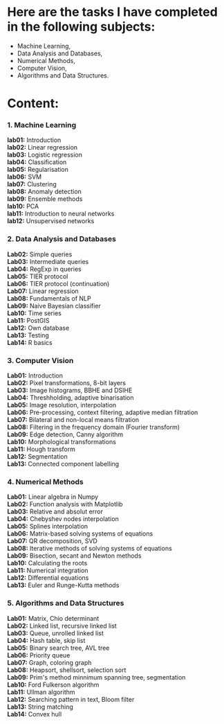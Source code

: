 # Here are the tasks I have completed in the following subjects:

* Machine Learning,
* Data Analysis and Databases,
* Numerical Methods,
* Computer Vision,
* Algorithms and Data Structures.

# Content:

### 1. Machine Learning
**lab01:** Introduction <br />
**lab02:** Linear regression <br />
**lab03:** Logistic regression <br />
**lab04:** Classification <br />
**lab05:** Regularisation <br />
**lab06:** SVM <br />
**lab07:** Clustering <br />
**lab08:** Anomaly detection <br />
**lab09:** Ensemble methods <br />
**lab10:** PCA <br />
**lab11:** Introduction to neural networks <br />
**lab12:** Unsupervised networks <br />

### 2. Data Analysis and Databases
**Lab02:** Simple queries <br />
**Lab03:** Intermediate queries <br />
**Lab04:** RegExp in queries <br />
**Lab05:** TIER protocol <br />
**Lab06:** TIER protocol (continuation) <br />
**Lab07:** Linear regression <br />
**Lab08:** Fundamentals of NLP <br />
**Lab09:** Naive Bayesian classifier <br />
**Lab10:** Time series <br />
**Lab11:** PostGIS <br />
**Lab12:** Own database <br />
**Lab13:** Testing <br />
**Lab14:** R basics <br />

### 3. Computer Vision
**Lab01:** Introduction <br />
**Lab02:** Pixel transformations, 8-bit layers <br />
**Lab03:** Image histograms, BBHE and DSIHE <br />
**Lab04:** Threshholding, adaptive binarisation <br />
**Lab05:** Image resolution, interpolation <br />
**Lab06:** Pre-processing, context filtering, adaptive median filtration <br />
**Lab07:** Bilateral and non-local means filtration <br />
**Lab08:** Filtering in the frequency domain (Fourier transform) <br />
**Lab09:** Edge detection, Canny algorithm <br />
**Lab10:** Morphological transformations <br />
**Lab11:** Hough transform <br />
**Lab12:** Segmentation <br />
**Lab13:** Connected component labelling <br />

### 4. Numerical Methods
**Lab01:** Linear algebra in Numpy <br />
**Lab02:** Function analysis with Matplotlib <br />
**Lab03:** Relative and absolut error <br />
**Lab04:** Chebyshev nodes interpolation <br />
**Lab05:** Splines interpolation <br />
**Lab06:** Matrix-based solving systems of equations <br />
**Lab07:** QR decomposition, SVD <br />
**Lab08:** Iterative methods of solving systems of equations <br />
**Lab09:** Bisection, secant and Newton methods <br />
**Lab10:** Calculating the roots <br />
**Lab11:** Numerical integration <br />
**Lab12:** Differential equations <br />
**Lab13:** Euler and Runge-Kutta methods <br />

### 5. Algorithms and Data Structures
**Lab01:** Matrix, Chio determinant <br />
**Lab02:** Linked list, recursive linked list <br />
**Lab03:** Queue, unrolled linked list <br />
**Lab04:** Hash table, skip list <br />
**Lab05:** Binary search tree, AVL tree <br />
**Lab06:** Priority queue <br />
**Lab07:** Graph, coloring graph <br />
**Lab08:** Heapsort, shellsort, selection sort <br />
**Lab09:** Prim's method minnimum spanning tree, segmentation <br />
**Lab10:** Ford Fulkerson algorithm <br />
**Lab11:** Ullman algorithm <br />
**Lab12:** Searching pattern in text, Bloom filter <br />
**Lab13:** String matching <br />
**Lab14:** Convex hull
